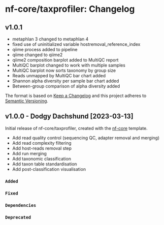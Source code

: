 # nf-core/taxprofiler: Changelog

## v1.0.1 

- metaphlan 3 changed to metaphlan 4
- fixed use of uninitialized variable hostremoval_reference_index
- qiime process added to pipeline
- qiime changed to qiime2
- qiime2 composition barplot added to MultiQC report
- MultiQC barplot changed to work with multiple samples
- MultiQC barplot now sorts taxonomy by group size
- Reads unmapped by MultiQC bar chart added
- Shannon alpha diversity per sample bar chart added
- Between-group comparison of alpha diversity added



The format is based on [Keep a Changelog](https://keepachangelog.com/en/1.0.0/)
and this project adheres to [Semantic Versioning](https://semver.org/spec/v2.0.0.html).

## v1.0.0 - Dodgy Dachshund [2023-03-13]

Initial release of nf-core/taxprofiler, created with the [nf-core](https://nf-co.re/) template.

- Add read quality control (sequencing QC, adapter removal and merging)
- Add read complexity filtering
- Add host-reads removal step
- Add run merging
- Add taxonomic classification
- Add taxon table standardisation
- Add post-classification visualisation

### `Added`

### `Fixed`

### `Dependencies`

### `Deprecated`
